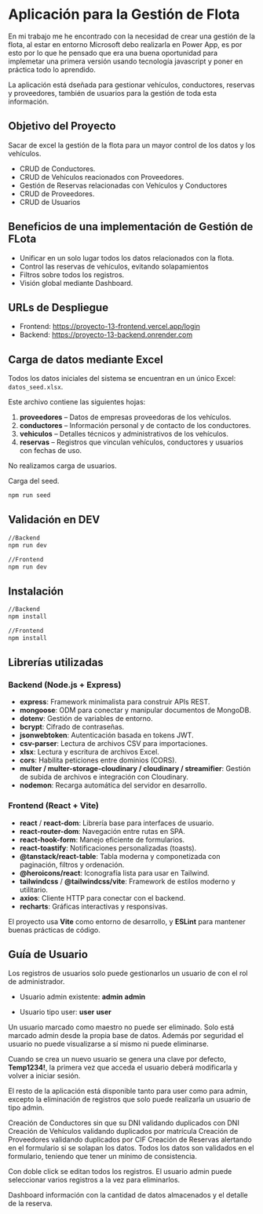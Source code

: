 # Aplicación para la Gestión de Flota

En mi trabajo me he encontrado con la necesidad de crear una gestión de la flota, al estar en entorno Microsoft debo realizarla en Power App, es por esto por lo que he pensado que era una
buena oportunidad para implemetar una primera versión usando tecnología javascript y poner en práctica todo lo aprendido.

La aplicación está dseñada para gestionar vehículos, conductores, reservas y proveedores, también de usuarios para la gestión de toda esta información.

## Objetivo del Proyecto

Sacar de excel la gestión de la flota para un mayor control de los datos y los vehículos.

- CRUD de Conductores.
- CRUD de Vehículos reacionados con Proveedores.
- Gestión de Reservas relacionadas con Vehículos y Conductores
- CRUD de Proveedores.
- CRUD de Usuarios

## Beneficios de una implementación de Gestión de FLota

- Unificar en un solo lugar todos los datos relacionados con la flota.
- Control las reservas de vehículos, evitando solapamientos
- Filtros sobre todos los registros.
- Visión global mediante Dashboard.

## URLs de Despliegue

- Frontend: https://proyecto-13-frontend.vercel.app/login
- Backend: https://proyecto-13-backend.onrender.com

## Carga de datos mediante Excel

Todos los datos iniciales del sistema se encuentran en un único Excel: `datos_seed.xlsx`.

Este archivo contiene las siguientes hojas:

1. **proveedores** – Datos de empresas proveedoras de los vehículos.
2. **conductores** – Información personal y de contacto de los conductores.
3. **vehiculos** – Detalles técnicos y administrativos de los vehículos.
4. **reservas** – Registros que vinculan vehículos, conductores y usuarios con fechas de uso.

No realizamos carga de usuarios.

Carga del seed.

```bash
npm run seed

```

## Validación en DEV

```bash
//Backend
npm run dev

//Frontend
npm run dev

```

## Instalación

```bash
//Backend
npm install

//Frontend
npm install

```

## Librerías utilizadas

### Backend (Node.js + Express)

- **express**: Framework minimalista para construir APIs REST.
- **mongoose**: ODM para conectar y manipular documentos de MongoDB.
- **dotenv**: Gestión de variables de entorno.
- **bcrypt**: Cifrado de contraseñas.
- **jsonwebtoken**: Autenticación basada en tokens JWT.
- **csv-parser**: Lectura de archivos CSV para importaciones.
- **xlsx**: Lectura y escritura de archivos Excel.
- **cors**: Habilita peticiones entre dominios (CORS).
- **multer / multer-storage-cloudinary / cloudinary / streamifier**: Gestión de subida de archivos e integración con Cloudinary.
- **nodemon**: Recarga automática del servidor en desarrollo.

### Frontend (React + Vite)

- **react** / **react-dom**: Librería base para interfaces de usuario.
- **react-router-dom**: Navegación entre rutas en SPA.
- **react-hook-form**: Manejo eficiente de formularios.
- **react-toastify**: Notificaciones personalizadas (toasts).
- **@tanstack/react-table**: Tabla moderna y componetizada con paginación, filtros y ordenación.
- **@heroicons/react**: Iconografía lista para usar en Tailwind.
- **tailwindcss** / **@tailwindcss/vite**: Framework de estilos moderno y utilitario.
- **axios**: Cliente HTTP para conectar con el backend.
- **recharts**: Gráficas interactivas y responsivas.

El proyecto usa **Vite** como entorno de desarrollo, y **ESLint** para mantener buenas prácticas de código.

## Guía de Usuario

Los registros de usuarios solo puede gestionarlos un usuario de con el rol de administrador.
- Usuario admin existente:
  **admin**
  **admin**

- Usuario tipo user:
  **user**
  **user**

Un usuario marcado como maestro no puede ser eliminado. Solo está marcado admin desde la propia base de datos. Además por seguridad el usuario no puede visualizarse a sí mismo ni puede eliminarse.

Cuando se crea un nuevo usuario se genera una clave por defecto, **Temp1234!**, la primera vez que acceda el usuario deberá modificarla y volver a iniciar sesión.

El resto de la aplicación está disponible tanto para user como para admin, excepto la eliminación de registros que solo puede realizarla un usuario de tipo admin.

Creación de Conductores sin que su DNI validando duplicados con DNI
Creación de Vehículos validando duplicados por matrícula
Creación de Proveedores validando duplicados por CIF
Creación de Reservas alertando en el formulario si se solapan los datos.
Todos los datos son validados en el formulario, teniendo que tener un mínimo de consistencia.

Con doble click se editan todos los registros.
El usuario admin puede seleccionar varios registros a la vez para eliminarlos.

Dashboard información con la cantidad de datos almacenados y el detalle de la reserva.

